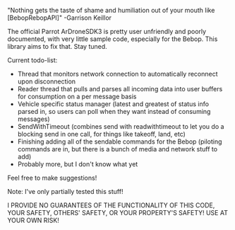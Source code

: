 "Nothing gets the taste of shame and humiliation out of your mouth like [BebopRebopAPI]" 
 \-Garrison Keillor

The official Parrot ArDroneSDK3 is pretty user unfriendly and poorly documented, with very little sample code, especially for the Bebop. This library aims to fix that. Stay tuned.

Current todo-list:

* Thread that monitors network connection to automatically reconnect upon disconnection
* Reader thread that pulls and parses all incoming data into user buffers for consumption on a per message basis
* Vehicle specific status manager (latest and greatest of status info parsed in, so users can poll when they want instead of consuming messages)
* SendWithTimeout (combines send with readwithtimeout to let you do a blocking send in one call, for things like takeoff, land, etc)
* Finishing adding all of the sendable commands for the Bebop (piloting commands are in, but there is a bunch of media and network stuff to add)
* Probably more, but I don't know what yet

Feel free to make suggestions!



Note: I've only partially tested this stuff! 

I PROVIDE NO GUARANTEES OF THE FUNCTIONALITY OF THIS CODE, YOUR SAFETY, OTHERS' SAFETY, OR YOUR PROPERTY'S SAFETY!
USE AT YOUR OWN RISK!

